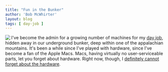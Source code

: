 ```yaml
---
title: "Fun in the Bunker"
author: 'Bob McWhirter'
layout: blog
tags: [ day-job ]
---
```

<a href="http://www.flickr.com/photos/openxource_bob/sets/72057594089237049/">
  <img align="left" src="/blog/assets/116978445_20cd7f7f28_t.jpg"/>
</a>I've become the admin for a growing number of machines for my <a href="http://www.radarnetworks.com/">day job</a>, hidden away in our underground bunker, deep within one of the appalachian mountains.  It's been a while since I've played with hardware, since I've become a fan of the Apple Macs.  Macs, having virtually no user-serviceable parts, let you forget about hardware.  Right now, though, I <a href="http://www.flickr.com/photos/openxource_bob/sets/72057594089237049/">definitely cannot forget about the hardware</a>.
